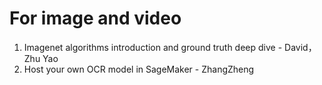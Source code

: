 # For image and video

1. Imagenet algorithms introduction and ground truth deep dive - David，Zhu Yao
2. Host your own OCR model in SageMaker - ZhangZheng